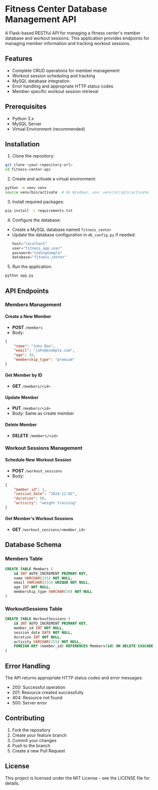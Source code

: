 # Fitness Center Database Management API

A Flask-based RESTful API for managing a fitness center's member database and workout sessions. This application provides endpoints for managing member information and tracking workout sessions.

## Features

- Complete CRUD operations for member management
- Workout session scheduling and tracking
- MySQL database integration
- Error handling and appropriate HTTP status codes
- Member-specific workout session retrieval

## Prerequisites

- Python 3.x
- MySQL Server
- Virtual Environment (recommended)

## Installation

1. Clone the repository:
```bash
git clone <your-repository-url>
cd fitness-center-api
```

2. Create and activate a virtual environment:
```bash
python -m venv venv
source venv/bin/activate  # On Windows, use: venv\Scripts\activate
```

3. Install required packages:
```bash
pip install -r requirements.txt
```

4. Configure the database:
- Create a MySQL database named `fitness_center`
- Update the database configuration in `db_config.py` if needed:
  ```python
  host="localhost"
  user="fitness_app_user"
  password="codingtemple"
  database="fitness_center"
  ```

5. Run the application:
```bash
python app.py
```

## API Endpoints

### Members Management

#### Create a New Member
- **POST** `/members`
- Body:
```json
{
    "name": "John Doe",
    "email": "john@example.com",
    "age": 30,
    "membership_type": "premium"
}
```

#### Get Member by ID
- **GET** `/members/<id>`

#### Update Member
- **PUT** `/members/<id>`
- Body: Same as create member

#### Delete Member
- **DELETE** `/members/<id>`

### Workout Sessions Management

#### Schedule New Workout Session
- **POST** `/workout_sessions`
- Body:
```json
{
    "member_id": 1,
    "session_date": "2024-12-02",
    "duration": 60,
    "activity": "weight training"
}
```

#### Get Member's Workout Sessions
- **GET** `/workout_sessions/<member_id>`

## Database Schema

### Members Table
```sql
CREATE TABLE Members (
    id INT AUTO_INCREMENT PRIMARY KEY,
    name VARCHAR(255) NOT NULL,
    email VARCHAR(255) UNIQUE NOT NULL,
    age INT NOT NULL,
    membership_type VARCHAR(50) NOT NULL
)
```

### WorkoutSessions Table
```sql
CREATE TABLE WorkoutSessions (
    id INT AUTO_INCREMENT PRIMARY KEY,
    member_id INT NOT NULL,
    session_date DATE NOT NULL,
    duration INT NOT NULL,
    activity VARCHAR(255) NOT NULL,
    FOREIGN KEY (member_id) REFERENCES Members(id) ON DELETE CASCADE
)
```

## Error Handling

The API returns appropriate HTTP status codes and error messages:
- 200: Successful operation
- 201: Resource created successfully
- 404: Resource not found
- 500: Server error

## Contributing

1. Fork the repository
2. Create your feature branch
3. Commit your changes
4. Push to the branch
5. Create a new Pull Request

## License

This project is licensed under the MIT License - see the LICENSE file for details.